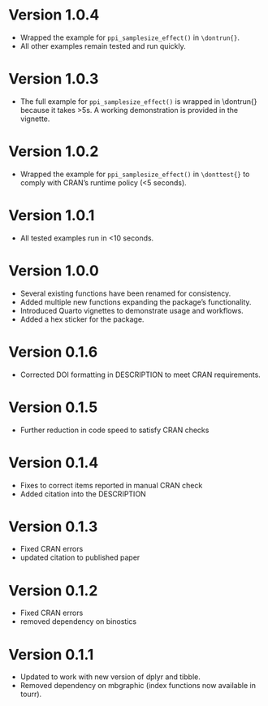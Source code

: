 # Version 1.0.4

- Wrapped the example for `ppi_samplesize_effect()` in `\dontrun{}`.
- All other examples remain tested and run quickly.

# Version 1.0.3

- The full example for `ppi_samplesize_effect()` is wrapped in \dontrun{}
  because it takes >5s. A working demonstration is provided in the vignette.

# Version 1.0.2

- Wrapped the example for `ppi_samplesize_effect()` in `\donttest{}` to comply with CRAN’s runtime policy (<5 seconds).  

# Version 1.0.1

- All tested examples run in <10 seconds.

# Version 1.0.0

- Several existing functions have been renamed for consistency.
- Added multiple new functions expanding the package’s functionality.
- Introduced Quarto vignettes to demonstrate usage and workflows.
- Added a hex sticker for the package.

# Version 0.1.6

- Corrected DOI formatting in DESCRIPTION to meet CRAN requirements.

# Version 0.1.5

- Further reduction in code speed to satisfy CRAN checks

# Version 0.1.4

- Fixes to correct items reported in manual CRAN check
- Added citation into the DESCRIPTION

# Version 0.1.3

- Fixed CRAN errors
- updated citation to published paper

# Version 0.1.2

- Fixed CRAN errors
- removed dependency on binostics

# Version 0.1.1

- Updated to work with new version of dplyr and tibble.
- Removed dependency on mbgraphic (index functions now available in tourr).
